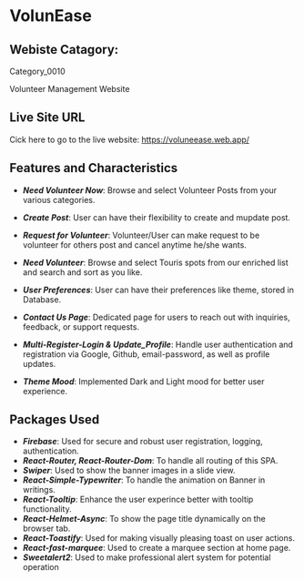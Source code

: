 <h1>VolunEase</h1>

<h2>Webiste Catagory:</h2>
<p>Category_0010</p>
<p>Volunteer Management Website</p>

<h2>Live Site URL</h2>
<p>Cick here to go to the live website: <a href="https://voluneease.web.app/">https://voluneease.web.app/</a></p>

<h2>Features and Characteristics</h2>

- **_Need Volunteer Now_**: Browse and select Volunteer Posts from your various categories.
- **_Create Post_**: User can have their flexibility to create and mupdate post.

- **_Request for Volunteer_**: Volunteer/User can make request to be volunteer for others post and cancel anytime he/she wants.

- **_Need Volunteer_**: Browse and select Touris spots from our enriched list and search and sort as you like.

- **_User Preferences_**: User can have their preferences like theme, stored in Database.

- **_Contact Us Page_**: Dedicated page for users to reach out with inquiries, feedback, or support requests.

- **_Multi-Register-Login & Update_Profile_**: Handle user authentication and registration via Google, Github, email-password, as well as profile updates.

- **_Theme Mood_**: Implemented Dark and Light mood for better user experience.

<h2>Packages Used</h2>

- **_Firebase_**: Used for secure and robust user registration, logging, authentication.
- **_React-Router, React-Router-Dom_**: To handle all routing of this SPA.
- **_Swiper_**: Used to show the banner images in a slide view.
- **_React-Simple-Typewriter_**: To handle the animation on Banner in writings.
- **_React-Tooltip_**: Enhance the user experince better with tooltip functionality.
- **_React-Helmet-Async_**: To show the page title dynamically on the browser tab.
- **_React-Toastify_**: Used for making visually pleasing toast on user actions.
- **_React-fast-marquee_**: Used to create a marquee section at home page.
- **_Sweetalert2_**: Used to make professional alert system for potential operation
